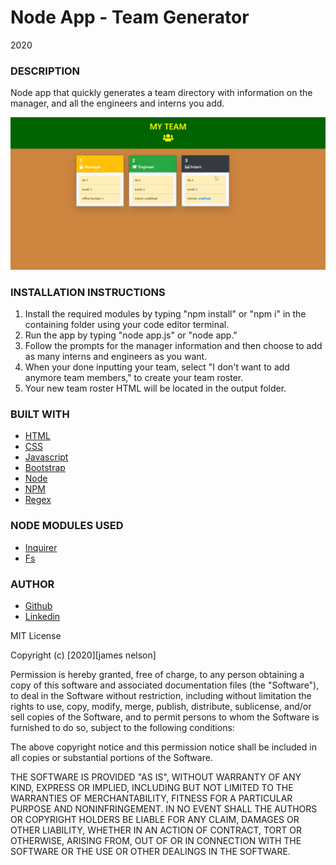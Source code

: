 # Node App - Team Generator

2020

### DESCRIPTION

Node app that quickly generates a team directory with information on the manager, and all the engineers and interns you add.

![Example profile](./lib/example.png)

### INSTALLATION INSTRUCTIONS

1. Install the required modules by typing "npm install" or "npm i" in the containing folder using your code editor terminal.
2. Run the app by typing "node app.js" or "node app."
3. Follow the prompts for the manager information and then choose to add as many interns and engineers as you want.
4. When your done inputting your team, select "I don't want to add anymore team members," to create your team roster.
5. Your new team roster HTML will be located in the output folder.

### BUILT WITH

- [HTML](https://html.com/)
- [CSS](https://www.w3schools.com/css/)
- [Javascript](https://www.javascript.com/)
- [Bootstrap](https://getbootstrap.com/)
- [Node](https://nodejs.org/en/)
- [NPM](https://www.npmjs.com/)
- [Regex](https://www.regular-expressions.info/)

### NODE MODULES USED

- [Inquirer](https://www.npmjs.com/package/inquirer)
- [Fs](https://nodejs.org/api/fs.html)

### AUTHOR

- [Github](https://github.com/alpinelife37)
- [Linkedin](https://www.linkedin.com/in/pnw-web-dev)

MIT License

Copyright (c) [2020][james nelson]

Permission is hereby granted, free of charge, to any person obtaining a copy
of this software and associated documentation files (the "Software"), to deal
in the Software without restriction, including without limitation the rights
to use, copy, modify, merge, publish, distribute, sublicense, and/or sell
copies of the Software, and to permit persons to whom the Software is
furnished to do so, subject to the following conditions:

The above copyright notice and this permission notice shall be included in all
copies or substantial portions of the Software.

THE SOFTWARE IS PROVIDED "AS IS", WITHOUT WARRANTY OF ANY KIND, EXPRESS OR
IMPLIED, INCLUDING BUT NOT LIMITED TO THE WARRANTIES OF MERCHANTABILITY,
FITNESS FOR A PARTICULAR PURPOSE AND NONINFRINGEMENT. IN NO EVENT SHALL THE
AUTHORS OR COPYRIGHT HOLDERS BE LIABLE FOR ANY CLAIM, DAMAGES OR OTHER
LIABILITY, WHETHER IN AN ACTION OF CONTRACT, TORT OR OTHERWISE, ARISING FROM,
OUT OF OR IN CONNECTION WITH THE SOFTWARE OR THE USE OR OTHER DEALINGS IN THE
SOFTWARE.
